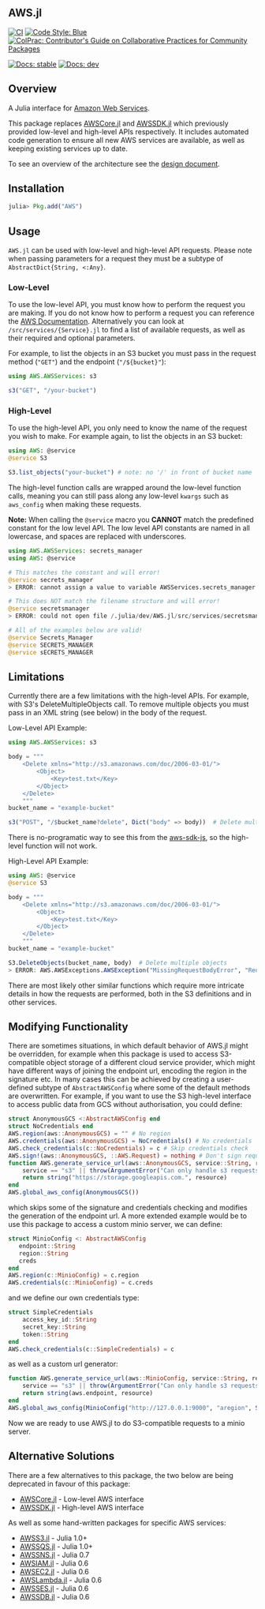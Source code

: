 ## AWS.jl

[![CI](https://github.com/JuliaCloud/AWS.jl/workflows/CI/badge.svg)](https://github.com/JuliaCloud/AWS.jl/actions?query=workflow%3ACI)
[![Code Style: Blue](https://img.shields.io/badge/code%20style-blue-4495d1.svg)](https://github.com/invenia/BlueStyle)
[![ColPrac: Contributor's Guide on Collaborative Practices for Community Packages](https://img.shields.io/badge/ColPrac-Contributor's%20Guide-blueviolet)](https://github.com/SciML/ColPrac)

[![Docs: stable](https://img.shields.io/badge/docs-stable-blue.svg)](https://juliacloud.github.io/AWS.jl/stable)
[![Docs: dev](https://img.shields.io/badge/docs-dev-blue.svg)](https://juliacloud.github.io/AWS.jl/dev)

## Overview
A Julia interface for [Amazon Web Services](https://aws.amazon.com).

This package replaces [AWSCore.jl](https://github.com/JuliaCloud/AWSCore.jl) and [AWSSDK.jl](https://github.com/JuliaCloud/AWSSDK.jl) which previously provided low-level and high-level APIs respectively.
It includes automated code generation to ensure all new AWS services are available, as well as keeping existing services up to date.

To see an overview of the architecture see the [design document](https://github.com/JuliaCloud/AWS.jl/wiki/v1-Design-Document).

## Installation
```julia
julia> Pkg.add("AWS")
```

## Usage
`AWS.jl` can be used with low-level and high-level API requests.
Please note when passing parameters for a request they must be a subtype of `AbstractDict{String, <:Any}`.

### Low-Level
To use the low-level API, you must know how to perform the request you are making.
If you do not know how to perform a request you can reference the [AWS Documentation](https://docs.aws.amazon.com/).
Alternatively you can look at `/src/services/{Service}.jl` to find a list of available requests, as well as their required and optional parameters.

For example, to list the objects in an S3 bucket you must pass in the request method (`"GET"`) and the endpoint (`"/${bucket}"`):

```julia
using AWS.AWSServices: s3

s3("GET", "/your-bucket")
```

### High-Level
To use the high-level API, you only need to know the name of the request you wish to make.
For example again, to list the objects in an S3 bucket:

```julia
using AWS: @service
@service S3

S3.list_objects("your-bucket") # note: no '/' in front of bucket name
```

The high-level function calls are wrapped around the low-level function calls, meaning you can still pass along any low-level `kwargs` such as `aws_config` when making these requests.

**Note:** When calling the `@service` macro you **CANNOT** match the predefined constant for the low level API. The low level API constants are named in all lowercase, and spaces are replaced with underscores.

```julia
using AWS.AWSServices: secrets_manager
using AWS: @service

# This matches the constant and will error!
@service secrets_manager
> ERROR: cannot assign a value to variable AWSServices.secrets_manager from module Main

# This does NOT match the filename structure and will error!
@service secretsmanager
> ERROR: could not open file /.julia/dev/AWS.jl/src/services/secretsmanager.jl

# All of the examples below are valid!
@service Secrets_Manager
@service SECRETS_MANAGER
@service sECRETS_MANAGER
```

## Limitations
Currently there are a few limitations with the high-level APIs.
For example, with S3's DeleteMultipleObjects call.
To remove multiple objects you must pass in an XML string (see below) in the body of the request.

Low-Level API Example:
```julia
using AWS.AWSServices: s3

body = """
    <Delete xmlns="http://s3.amazonaws.com/doc/2006-03-01/">
        <Object>
            <Key>test.txt</Key>
        </Object>
    </Delete>
    """
bucket_name = "example-bucket"

s3("POST", "/$bucket_name?delete", Dict("body" => body))  # Delete multiple objects
```

There is no-programatic way to see this from the [aws-sdk-js](https://github.com/aws/aws-sdk-js/blob/master/apis/s3-2006-03-01.normal.json), so the high-level function will not work.

High-Level API Example:
```julia
using AWS: @service
@service S3

body = """
    <Delete xmlns="http://s3.amazonaws.com/doc/2006-03-01/">
        <Object>
            <Key>test.txt</Key>
        </Object>
    </Delete>
    """
bucket_name = "example-bucket"

S3.DeleteObjects(bucket_name, body)  # Delete multiple objects
> ERROR: AWS.AWSExceptions.AWSException("MissingRequestBodyError", "Request Body is empty")
```
There are most likely other similar functions which require more intricate details in how the requests are performed, both in the S3 definitions and in other services.

## Modifying Functionality
There are sometimes situations, in which default behavior of AWS.jl might be overridden, for example when this package is used to access S3-compatible object storage of a different cloud service provider, which might have different ways of joining the endpoint url, encoding the region in the signature etc.
In many cases this can be achieved by creating a user-defined subtype of `AbstractAWSConfig` where some of the default methods are overwritten.
For example, if you want to use the S3 high-level interface to access public data from GCS without authorisation, you could define:

````julia
struct AnonymousGCS <:AbstractAWSConfig end
struct NoCredentials end
AWS.region(aws::AnonymousGCS) = "" # No region
AWS.credentials(aws::AnonymousGCS) = NoCredentials() # No credentials
AWS.check_credentials(c::NoCredentials) = c # Skip credentials check
AWS.sign!(aws::AnonymousGCS, ::AWS.Request) = nothing # Don't sign request
function AWS.generate_service_url(aws::AnonymousGCS, service::String, resource::String)
    service == "s3" || throw(ArgumentError("Can only handle s3 requests to GCS"))
    return string("https://storage.googleapis.com.", resource)
end
AWS.global_aws_config(AnonymousGCS())
````

which skips some of the signature and credentials checking and modifies the generation of the endpoint url.
A more extended example would be to use this package to access a custom minio server, we can define:

````julia
struct MinioConfig <: AbstractAWSConfig
   endpoint::String
   region::String
   creds
end
AWS.region(c::MinioConfig) = c.region
AWS.credentials(c::MinioConfig) = c.creds
````

and we define our own credentials type:

````julia
struct SimpleCredentials
    access_key_id::String
    secret_key::String
    token::String
end
AWS.check_credentials(c::SimpleCredentials) = c
````

as well as a custom url generator:

````julia
function AWS.generate_service_url(aws::MinioConfig, service::String, resource::String)
    service == "s3" || throw(ArgumentError("Can only handle s3 requests to Minio"))
    return string(aws.endpoint, resource)
end
AWS.global_aws_config(MinioConfig("http://127.0.0.1:9000", "aregion", SimpleCredentials("minio", "minio123", "")))
````

Now we are ready to use AWS.jl to do S3-compatible requests to a minio server.


## Alternative Solutions
There are a few alternatives to this package, the two below are being deprecated in favour of this package:
* [AWSCore.jl](https://github.com/JuliaCloud/AWSCore.jl) - Low-level AWS interface
* [AWSSDK.jl](https://github.com/JuliaCloud/AWSSDK.jl) - High-level AWS interface

As well as some hand-written packages for specific AWS services:
* [AWSS3.jl](https://github.com/JuliaCloud/AWSS3.jl) - Julia 1.0+
* [AWSSQS.jl](https://github.com/JuliaCloud/AWSSQS.jl) - Julia 1.0+
* [AWSSNS.jl](https://github.com/samoconnor/AWSSNS.jl) - Julia 0.7
* [AWSIAM.jl](https://github.com/samoconnor/AWSIAM.jl) - Julia 0.6
* [AWSEC2.jl](https://github.com/samoconnor/AWSEC2.jl) - Julia 0.6
* [AWSLambda.jl](https://github.com/samoconnor/AWSLambda.jl) - Julia 0.6
* [AWSSES.jl](https://github.com/samoconnor/AWSSES.jl) - Julia 0.6
* [AWSSDB.jl](https://github.com/samoconnor/AWSSDB.jl) - Julia 0.6
